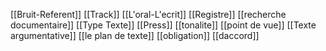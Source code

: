 [[Bruit-Referent]]
[[Track]]
[[L'oral-L'ecrit]]
[[Registre]]
[[recherche documentaire]]
[[Type Texte]]
[[Press]]
[[tonalite]]
[[point de vue]]
[[Texte argumentative]]
[[le plan de texte]]
[[obligation]]
[[daccord]]